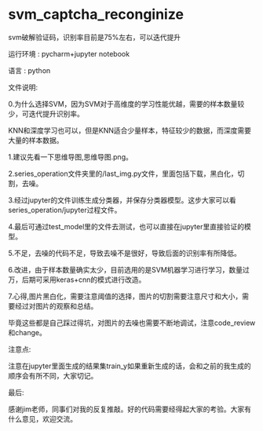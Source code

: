 # svm_captcha_reconginize

svm破解验证码，识别率目前是75%左右，可以迭代提升

运行环境 : pycharm+jupyter notebook

语言 : python


文件说明:

0.为什么选择SVM，因为SVM对于高维度的学习性能优越，需要的样本数量较少，可迭代提升识别率。

KNN和深度学习也可以，但是KNN适合少量样本，特征较少的数据，而深度需要大量的样本数据。

1.建议先看一下思维导图,思维导图.png。

2.series_operation文件夹里的/last_img.py文件，里面包括下载，黑白化，切割，去噪。

3.经过jupyter的文件训练生成分类器，并保存分类器模型。这步大家可以看series_operation/jupyter过程文件。

4.最后可通过test_model里的文件去测试，也可以直接在jupyter里直接验证的模型。

5.不足，去噪的代码不足，导致去噪不是很好，导致后面的识别率有所降低。

6.改进，由于样本数量确实太少，目前选用的是SVM机器学习进行学习，数量过万，后期可采用keras+cnn的模式进行改造。

7.心得,图片黑白化，需要注意阈值的选择，图片的切割需要注意尺寸和大小，需要经过对图片的观察和总结。

毕竟这些都是自己踩过得坑，对图片的去噪也需要不断地调试，注意code_review和change。

注意点:

注意在jupyter里面生成的结果集train_y如果重新生成的话，会和之前的我生成的顺序会有所不同，大家切记。

最后:

感谢jim老师，同事们对我的反复推敲。好的代码需要经得起大家的考验。大家有什么意见，欢迎交流。





